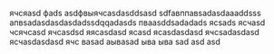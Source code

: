 ячсяasd
фads
asdфвыячсasdasddsasd
sdfавппавsadasdaaaddsss
апвsadasdasdasdadssdqqadasds
пваasddsadadads
ясsads
ясчasd
чсячсasd
ячсasdsd
яясasdasd
ясasd
ясasdasdasd
ячсsadasdasd
ясчasdasdasd
ячс
ваsad
аываsad
ыва
ыва
sad
asd
asd
